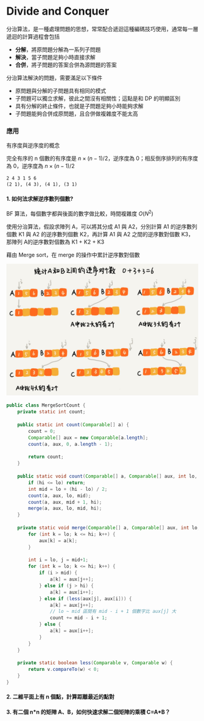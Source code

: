 # Divide and Conquer

分治算法，是一種處理問題的思想，常常配合遞迴這種編碼技巧使用，通常每一層遞迴的計算過程會包括

- **分解**，將原問題分解為一系列子問題
- **解決**，當子問題足夠小時直接求解
- **合併**，將子問題的答案合併為源問題的答案



分治算法解決的問題，需要滿足以下條件

- 原問題與分解的子問題具有相同的模式
- 子問題可以獨立求解，彼此之間沒有相關性；這點是和 DP 的明顯區別
- 具有分解的終止條件，也就是子問題足夠小時能夠求解
- 子問題能夠合併成原問題，且合併做複雜度不能太高



### 應用

有序度與逆序度的概念  

完全有序的 n 個數的有序度是 $n \times (n-1) / 2$，逆序度為 0；相反倒序排列的有序度為 0，逆序度為 $n \times (n-1)/2$

```
2 4 3 1 5 6
(2 1), (4 3), (4 1), (3 1)
```



#### 1. 如何法求解逆序數列個數?

BF 算法，每個數字都與後面的數字做比較，時間複雜度 $O(N^2)$  

使用分治算法，假設求陣列 A，可以將其分成 A1 與 A2，分別計算 A1 的逆序數列個數 K1 與 A2 的逆序數列個數 K2，再計算 A1 與 A2 之間的逆序數對個數 K3，那陣列 A的逆序數對個數為 K1 + K2 + K3  

藉由 Merge sort，在 merge 的操作中累計逆序數對個數

![image-20200620232252950](./pic/image-20200620232252950.png)

```java
public class MergeSortCount {
    private static int count;

    public static int count(Comparable[] a) {
        count = 0;
        Comparable[] aux = new Comparable[a.length];
        count(a, aux, 0, a.length - 1);

        return count;
    }

    public static void count(Comparable[] a, Comparable[] aux, int lo, int hi) {
        if (hi <= lo) return;
        int mid = lo + (hi - lo) / 2;
        count(a, aux, lo, mid);
        count(a, aux, mid + 1, hi);
        merge(a, aux, lo, mid, hi);
    }

    private static void merge(Comparable[] a, Comparable[] aux, int lo, int mid, int hi) {
        for (int k = lo; k <= hi; k++) {
            aux[k] = a[k];
        }

        int i = lo, j = mid+1;
        for (int k = lo; k <= hi; k++) {
            if (i > mid) {
                a[k] = aux[j++];
            } else if (j > hi) {
                a[k] = aux[i++];
            } else if (less(aux[j], aux[i])) {
                a[k] = aux[j++];
                // lo ~ mid 區間有 mid - i + 1 個數字比 aux[j] 大
                count += mid - i + 1;
            } else {
                a[k] = aux[i++];
            }
        }
    }

    private static boolean less(Comparable v, Comparable w) {
        return v.compareTo(w) < 0;
    }
}    
```



#### 2. 二維平面上有 n 個點，計算距離最近的點對

#### 3. 有二個 n\*n 的矩陣 A、B，如何快速求解二個矩陣的乘積 C=A*B？